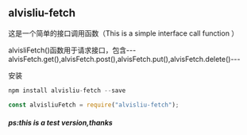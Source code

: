 ## alvisliu-fetch

这是一个简单的接口调用函数（This is a simple interface call function ）

alvisliFetch()函数用于请求接口，包含---alvisFetch.get(),alvisFetch.post(),alvisFetch.put(),alvisFetch.delete()---

安装

~~~js
npm install alvisliu-fetch --save

const alvisliuFetch = require("alvisliu-fetch");
~~~



##### ps:this is a test version,thanks